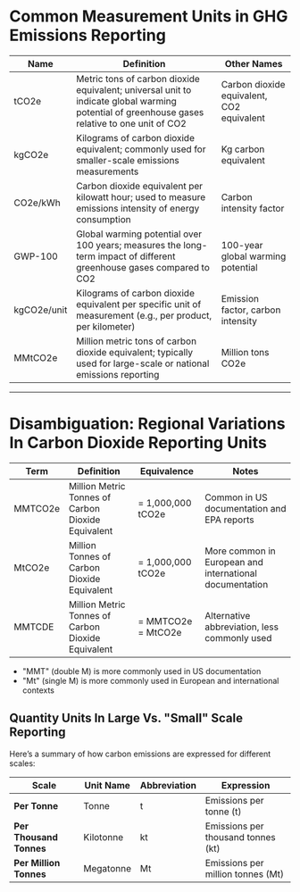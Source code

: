 # Common Measurement Units in GHG Emissions Reporting

| Name | Definition | Other Names |
|------|------------|------------|
| tCO2e | Metric tons of carbon dioxide equivalent; universal unit to indicate global warming potential of greenhouse gases relative to one unit of CO2 | Carbon dioxide equivalent, CO2 equivalent |
| kgCO2e | Kilograms of carbon dioxide equivalent; commonly used for smaller-scale emissions measurements | Kg carbon equivalent |
| CO2e/kWh | Carbon dioxide equivalent per kilowatt hour; used to measure emissions intensity of energy consumption | Carbon intensity factor |
| GWP-100 | Global warming potential over 100 years; measures the long-term impact of different greenhouse gases compared to CO2 | 100-year global warming potential |
| kgCO2e/unit | Kilograms of carbon dioxide equivalent per specific unit of measurement (e.g., per product, per kilometer) | Emission factor, carbon intensity |
| MMtCO2e | Million metric tons of carbon dioxide equivalent; typically used for large-scale or national emissions reporting | Million tons CO2e |

---

# Disambiguation: Regional Variations In Carbon Dioxide Reporting Units

| Term | Definition | Equivalence | Notes |
|------|------------|------------|--------|
| MMTCO2e | Million Metric Tonnes of Carbon Dioxide Equivalent | = 1,000,000 tCO2e | Common in US documentation and EPA reports |
| MtCO2e | Million Tonnes of Carbon Dioxide Equivalent | = 1,000,000 tCO2e | More common in European and international documentation |
| MMTCDE | Million Metric Tonnes of Carbon Dioxide Equivalent | = MMTCO2e = MtCO2e | Alternative abbreviation, less commonly used |

- "MMT" (double M) is more commonly used in US documentation
- "Mt" (single M) is more commonly used in European and international contexts 

## Quantity Units In Large Vs. "Small" Scale Reporting

Here’s a summary of how carbon emissions are expressed for different scales:

| **Scale**            | **Unit Name**         | **Abbreviation** | **Expression**                |
|----------------------|-----------------------|------------------|-------------------------------|
| **Per Tonne**        | Tonne                 | t                | Emissions per tonne (t)       |
| **Per Thousand Tonnes** | Kilotonne             | kt               | Emissions per thousand tonnes (kt) |
| **Per Million Tonnes**  | Megatonne             | Mt               | Emissions per million tonnes (Mt)  |


